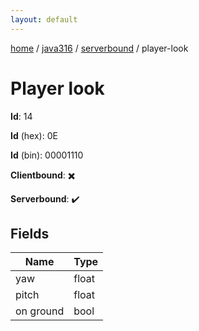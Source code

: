 ```yaml
---
layout: default
---
```


[home](/)  /  [java316](/protocol/java316)  /  [serverbound](/protocol/java316/serverbound)  /  player-look

# Player look

**Id**: 14

**Id** (hex): 0E

**Id** (bin): 00001110

**Clientbound**: ✖️

**Serverbound**: ✔️

## Fields

Name | Type
---|---
yaw | float
pitch | float
on ground | bool

